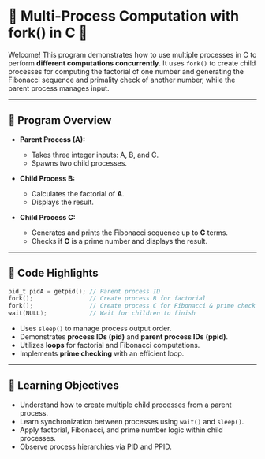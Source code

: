 # 🧩 Multi-Process Computation with fork() in C 🚀

Welcome! This program demonstrates how to use multiple processes in C to perform **different computations concurrently**. 
It uses `fork()` to create child processes for computing the factorial of one number and generating the Fibonacci sequence and primality check of another number, while the parent process manages input.

---

## 📝 Program Overview

- **Parent Process (A):**  
  - Takes three integer inputs: A, B, and C.  
  - Spawns two child processes.

- **Child Process B:**  
  - Calculates the factorial of **A**.  
  - Displays the result.

- **Child Process C:**  
  - Generates and prints the Fibonacci sequence up to **C** terms.  
  - Checks if **C** is a prime number and displays the result.

---

## 🧪 Code Highlights

```c
pid_t pidA = getpid(); // Parent process ID
fork();                // Create process B for factorial
fork();                // Create process C for Fibonacci & prime check
wait(NULL);            // Wait for children to finish
````

* Uses `sleep()` to manage process output order.
* Demonstrates **process IDs (pid)** and **parent process IDs (ppid)**.
* Utilizes **loops** for factorial and Fibonacci computations.
* Implements **prime checking** with an efficient loop.

---

## 🎯 Learning Objectives

* Understand how to create multiple child processes from a parent process.
* Learn synchronization between processes using `wait()` and `sleep()`.
* Apply factorial, Fibonacci, and prime number logic within child processes.
* Observe process hierarchies via PID and PPID.
